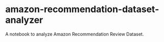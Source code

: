 # amazon-recommendation-dataset-analyzer
A notebook to analyze Amazon Recommendation Review Dataset.
